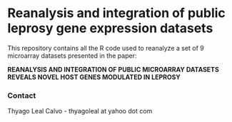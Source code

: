 # Reanalysis and integration of public leprosy gene expression datasets

This repository contains all the R code used to reanalyze a set of 9 microarray datasets presented in the paper: 

**REANALYSIS AND INTEGRATION OF PUBLIC MICROARRAY DATASETS REVEALS NOVEL HOST GENES MODULATED IN LEPROSY**

### Contact

Thyago Leal Calvo - thyagoleal at yahoo dot com
